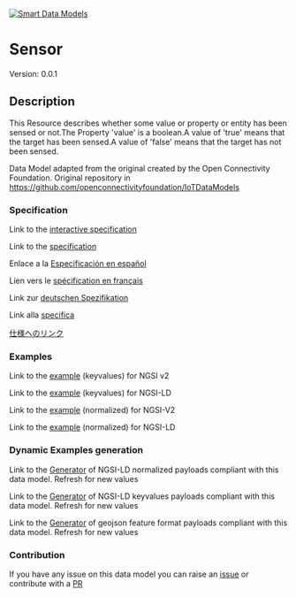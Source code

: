 [![Smart Data Models](https://smartdatamodels.org/wp-content/uploads/2022/01/SmartDataModels_logo.png "Logo")](https://smartdatamodels.org)
# Sensor
Version: 0.0.1

## Description 

This Resource describes whether some value or property or entity has been sensed or not.The Property 'value' is a boolean.A value of 'true' means that the target has been sensed.A value of 'false' means that the target has not been sensed.

Data Model adapted from the original created by the Open Connectivity Foundation. Original repository in https://github.com/openconnectivityfoundation/IoTDataModels
### Specification

Link to the [interactive specification](https://swagger.lab.fiware.org/?url=https://smart-data-models.github.io/dataModel.OCF/Sensor/swagger.yaml)

Link to the [specification](https://github.com/smart-data-models/dataModel.OCF/blob/master/Sensor/doc/spec.md)

Enlace a la [Especificación en español](https://github.com/smart-data-models/dataModel.OCF/blob/master/Sensor/doc/spec_ES.md)

Lien vers le [spécification en français](https://github.com/smart-data-models/dataModel.OCF/blob/master/Sensor/doc/spec_FR.md)

Link zur [deutschen Spezifikation](https://github.com/smart-data-models/dataModel.OCF/blob/master/Sensor/doc/spec_DE.md)

Link alla [specifica](https://github.com/smart-data-models/dataModel.OCF/blob/master/Sensor/doc/spec_IT.md)

[仕様へのリンク](https://github.com/smart-data-models/dataModel.OCF/blob/master/Sensor/doc/spec_JA.md)
### Examples

Link to the [example](https://smart-data-models.github.io/dataModel.OCF/Sensor/examples/example.json) (keyvalues) for NGSI v2

Link to the [example](https://smart-data-models.github.io/dataModel.OCF/Sensor/examples/example.jsonld) (keyvalues) for NGSI-LD

Link to the [example](https://smart-data-models.github.io/dataModel.OCF/Sensor/examples/example-normalized.json) (normalized) for NGSI-V2

Link to the [example](https://smart-data-models.github.io/dataModel.OCF/Sensor/examples/example-normalized.jsonld) (normalized) for NGSI-LD
### Dynamic Examples generation

Link to the [Generator](https://smartdatamodels.org/extra/ngsi-ld_generator.php?schemaUrl=https://raw.githubusercontent.com/smart-data-models/dataModel.OCF/master/Sensor/schema.json&email=info@smartdatamodels.org) of NGSI-LD normalized payloads compliant with this data model. Refresh for new values

Link to the [Generator](https://smartdatamodels.org/extra/ngsi-ld_generator_keyvalues.php?schemaUrl=https://raw.githubusercontent.com/smart-data-models/dataModel.OCF/master/Sensor/schema.json&email=info@smartdatamodels.org) of NGSI-LD keyvalues payloads compliant with this data model. Refresh for new values

Link to the [Generator](https://smartdatamodels.org/extra/geojson_features_generator.php?schemaUrl=https://raw.githubusercontent.com/smart-data-models/dataModel.OCF/master/Sensor/schema.json&email=info@smartdatamodels.org) of geojson feature format payloads compliant with this data model. Refresh for new values
### Contribution

 If you have any issue on this data model you can raise an [issue](https://github.com/smart-data-models/dataModel.OCF/issues)  or contribute with a [PR](https://github.com/smart-data-models/dataModel.OCF/pulls)